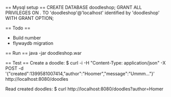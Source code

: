 == Mysql setup ==
CREATE DATABASE doodleshop;
GRANT ALL PRIVILEGES ON *.* TO 'doodleshop'@'localhost' identified by 'doodleshop' WITH GRANT OPTION;

== Todo ==
- Build number
- flywaydb migration

== Run ==
java -jar doodleshop.war

== Test ==
Create a doodle:
$ curl -i -H "Content-Type: application/json" -X POST -d '{"created":1399581007414,"author":"Hoomer","message":"Ummm..."}' http://localhost:8080/doodles

Read created doodles:
$ curl http://localhost:8080/doodles?author=Homer
